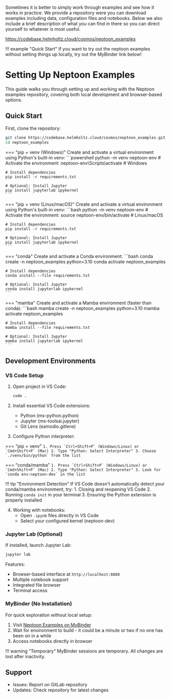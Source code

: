 
Sometimes it is better to simply work through examples and see how it works in practice. We provide a repository were you can download examples including data, configuration files and notebooks. 
Below we also include a brief description of what you can find in there so you can direct yourself to whatever is most useful.

https://codebase.helmholtz.cloud/cosmos/neptoon_examples 

!!! example "Quick Start"
    If you want to try out the neptoon examples without setting things up locally, try out the MyBinder link below!


# Setting Up Neptoon Examples

This guide walks you through setting up and working with the Neptoon examples repository, covering both local development and browser-based options.

## Quick Start

First, clone the repository:
```bash
git clone https://codebase.helmholtz.cloud/cosmos/neptoon_examples.git
cd neptoon_examples
```

=== "pip + venv (Windows)"
    Create and activate a virtual environment using Python's built-in venv:
    ```powershell
    python -m venv neptoon-env
    # Activate the environment:
    neptoon-env\Scripts\activate     # Windows
    
    # Install dependencies
    pip install -r requirements.txt
    
    # Optional: Install Jupyter
    pip install jupyterlab ipykernel
    ```
=== "pip + venv (Linux/macOS)"
    Create and activate a virtual environment using Python's built-in venv:
    ```bash
    python -m venv neptoon-env
    # Activate the environment:
    source neptoon-env/bin/activate  # Linux/macOS
    
    # Install dependencies
    pip install -r requirements.txt
    
    # Optional: Install Jupyter
    pip install jupyterlab ipykernel
    ```

=== "conda"
    Create and activate a Conda environment:
    ```bash
    conda create -n neptoon_examples python=3.10
    conda activate neptoon_examples
    
    # Install dependencies
    conda install --file requirements.txt
    
    # Optional: Install Jupyter
    conda install jupyterlab ipykernel
    ```

=== "mamba"
    Create and activate a Mamba environment (faster than conda):
    ```bash
    mamba create -n neptoon_examples python=3.10
    mamba activate neptoon_examples
    
    # Install dependencies
    mamba install --file requirements.txt
    
    # Optional: Install Jupyter
    mamba install jupyterlab ipykernel
    ```


## Development Environments

### VS Code Setup

1. Open project in VS Code:
    ```bash
    code .
    ```

2. Install essential VS Code extensions:
    - Python (ms-python.python)
    - Jupyter (ms-toolsai.jupyter)
    - Git Lens (eamodio.gitlens)

3. Configure Python interpreter:

=== "pip + venv"
    ```
    1. Press `Ctrl+Shift+P` (Windows/Linux) or `Cmd+Shift+P` (Mac)
    2. Type "Python: Select Interpreter"
    3. Choose `./venv/bin/python` from the list
    ```

=== "conda/mamba"
    ```
    1. Press `Ctrl+Shift+P` (Windows/Linux) or `Cmd+Shift+P` (Mac)
    2. Type "Python: Select Interpreter"
    3. Look for `conda env:neptoon-dev` in the list
    ```

!!! tip "Environment Detection"
    If VS Code doesn't automatically detect your conda/mamba environment, try:
    1. Closing and reopening VS Code
    2. Running `conda init` in your terminal
    3. Ensuring the Python extension is properly installed


4. Working with notebooks:
    - Open `.ipynb` files directly in VS Code
    - Select your configured kernel (neptoon-dev)

### Jupyter Lab (Optional)

If installed, launch Jupyter Lab:

```bash
jupyter lab
```
Features:

- Browser-based interface at `http://localhost:8888`
- Multiple notebook support
- Integrated file browser
- Terminal access

### MyBinder (No Installation)

For quick exploration without local setup:

  1. Visit [Neptoon Examples on MyBinder](https://mybinder.org/v2/git/https%3A%2F%2Fcodebase.helmholtz.cloud%2Fcosmos%2Fneptoon_examples/HEAD)
  2. Wait for environment to build - it could be a minute or two if no one has been on in a while
  3. Access notebooks directly in browser

!!! warning "Temporary"
    MyBinder sessions are temporary. All changes are lost after inactivity.

## Support

- Issues: Report on GitLab repository
- Updates: Check repository for latest changes



